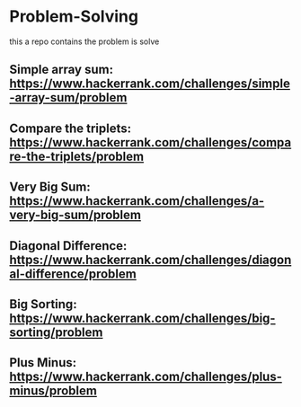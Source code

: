 # Problem-Solving
this a repo contains the problem is solve

## Simple array sum: https://www.hackerrank.com/challenges/simple-array-sum/problem
## Compare the triplets: https://www.hackerrank.com/challenges/compare-the-triplets/problem
## Very Big Sum: https://www.hackerrank.com/challenges/a-very-big-sum/problem
## Diagonal Difference: https://www.hackerrank.com/challenges/diagonal-difference/problem

## Big Sorting: https://www.hackerrank.com/challenges/big-sorting/problem
## Plus Minus: https://www.hackerrank.com/challenges/plus-minus/problem
